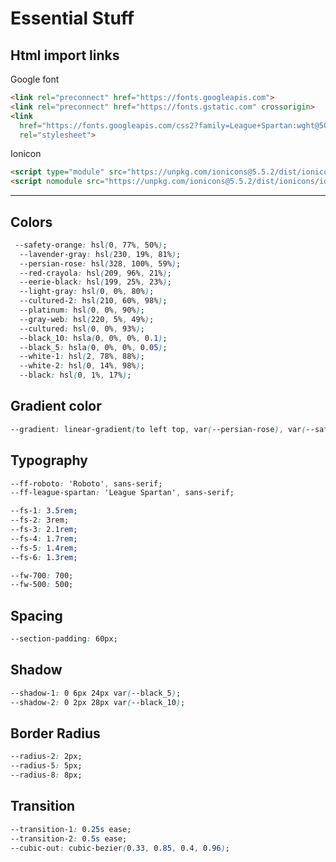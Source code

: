 # Essential Stuff

## Html import links

Google font

``` html
<link rel="preconnect" href="https://fonts.googleapis.com">
<link rel="preconnect" href="https://fonts.gstatic.com" crossorigin>
<link
  href="https://fonts.googleapis.com/css2?family=League+Spartan:wght@500;700&family=Roboto:wght@400;500;700&display=swap"
  rel="stylesheet">
```

Ionicon

``` html
<script type="module" src="https://unpkg.com/ionicons@5.5.2/dist/ionicons/ionicons.esm.js"></script>
<script nomodule src="https://unpkg.com/ionicons@5.5.2/dist/ionicons/ionicons.js"></script>
```

---

## Colors

``` css
 --safety-orange: hsl(0, 77%, 50%);
  --lavender-gray: hsl(230, 19%, 81%);
  --persian-rose: hsl(328, 100%, 59%);
  --red-crayola: hsl(209, 96%, 21%);
  --eerie-black: hsl(199, 25%, 23%);
  --light-gray: hsl(0, 0%, 80%);
  --cultured-2: hsl(210, 60%, 98%);
  --platinum: hsl(0, 0%, 90%);
  --gray-web: hsl(220, 5%, 49%);
  --cultured: hsl(0, 0%, 93%);
  --black_10: hsla(0, 0%, 0%, 0.1);
  --black_5: hsla(0, 0%, 0%, 0.05);
  --white-1: hsl(2, 78%, 88%);
  --white-2: hsl(0, 14%, 98%);
  --black: hsl(0, 1%, 17%);
```

## Gradient color

``` css
--gradient: linear-gradient(to left top, var(--persian-rose), var(--safety-orange));
```

## Typography

``` css
--ff-roboto: 'Roboto', sans-serif;
--ff-league-spartan: 'League Spartan', sans-serif;

--fs-1: 3.5rem;
--fs-2: 3rem;
--fs-3: 2.1rem;
--fs-4: 1.7rem;
--fs-5: 1.4rem;
--fs-6: 1.3rem;

--fw-700: 700;
--fw-500: 500;
```

## Spacing

``` css
--section-padding: 60px;
```

## Shadow

``` css
--shadow-1: 0 6px 24px var(--black_5);
--shadow-2: 0 2px 28px var(--black_10);
```

## Border Radius

``` css
--radius-2: 2px;
--radius-5: 5px;
--radius-8: 8px;
```

## Transition

``` css
--transition-1: 0.25s ease;
--transition-2: 0.5s ease;
--cubic-out: cubic-bezier(0.33, 0.85, 0.4, 0.96);
```
